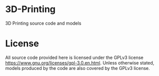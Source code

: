 # 3D-Printing
3D Printing source code and models

# License
All source code provided here is licensed under the GPLv3 license https://www.gnu.org/licenses/gpl-3.0.en.html.
Unless otherwise stated, models produced by the code are also covered by the GPLv3 license.
